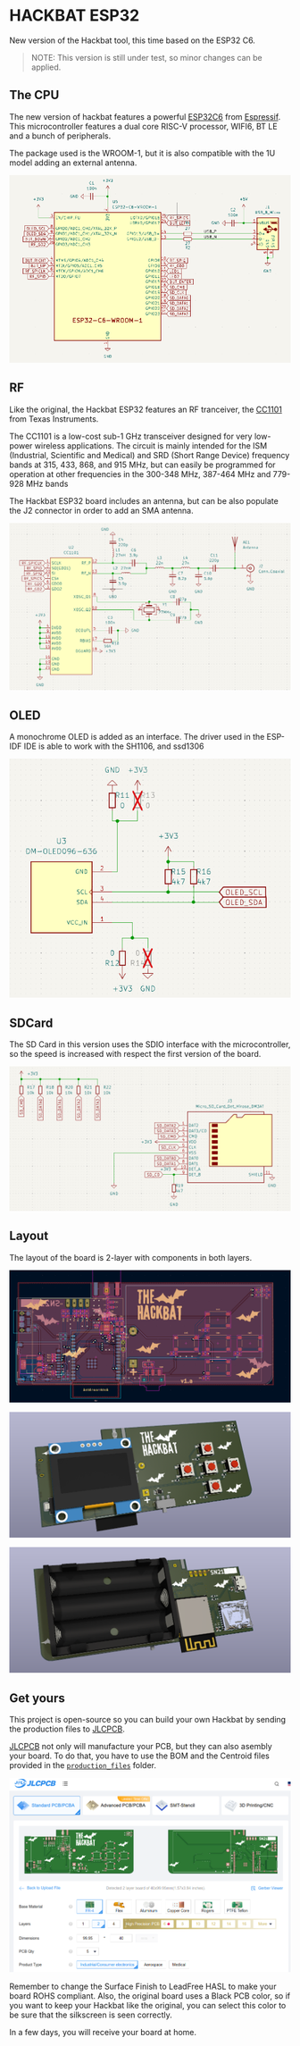 # HACKBAT ESP32 

New version of the Hackbat tool, this time based on the ESP32 C6. 

> NOTE: This version is still under test, so minor changes can be applied.

## The CPU

The new version of hackbat features a powerful [ESP32C6](https://www.espressif.com/en/products/socs/esp32-c6) from [Espressif](https://www.espressif.com). This microcontroller features a dual core RISC-V processor, WIFI6, BT LE and a bunch of peripherals. 

The package used is the WROOM-1, but it is also compatible with the 1U model adding an external antenna.

![](./img/esp32-c6.png)

## RF

Like the original, the Hackbat ESP32 features an RF tranceiver, the [CC1101](https://www.ti.com/product/es-mx/CC1101) from Texas Instruments. 

The CC1101 is a low-cost sub-1 GHz transceiver designed for very low-power wireless applications. The circuit is mainly intended for the ISM (Industrial, Scientific and Medical) and SRD (Short Range Device) frequency bands at 315, 433, 868, and 915 MHz, but can easily be programmed for operation at other frequencies in the 300-348 MHz, 387-464 MHz and 779-928 MHz bands

The Hackbat ESP32 board includes an antenna, but can be also populate the J2 connector in order to add an SMA antenna.

![](./img/rf.png)

## OLED

A monochrome OLED is added as an interface. The driver used in the ESP-IDF IDE is able to work with the SH1106, and ssd1306

![](./img/oeld.png)

## SDCard

The SD Card in this version uses the SDIO interface with the microcontroller, so the speed is increased with respect the first version of the board.

![](./img/sdcard.png)

## Layout

The layout of the board is 2-layer with components in both layers.

![](./img/layout.png)


![](./img/3d1.png)

![](./img/3d2.png)



## Get yours

This project is open-source so you can build your own Hackbat by sending the production files to [JLCPCB](https://jlcpcb.com/?from=controlpath).

[JLCPCB](https://jlcpcb.com/?from=controlpath) not only will manufacture your PCB, but they can also asembly your board. To do that, you have to use the BOM and the Centroid files provided in the [`production_files`](./kicad/production_files/) folder.

![](./img/jlcpcb.png)

Remember to change the Surface Finish to LeadFree HASL to make your board ROHS compliant. Also, the original board uses a Black PCB color, so if you want to keep your Hackbat like the original, you can select this color to be sure that the silkscreen is seen correctly.

In a few days, you will receive your board at home.